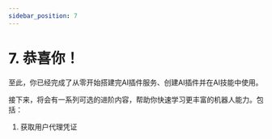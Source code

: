 ```yaml
---
sidebar_position: 7
---
```


# 7. 恭喜你！

至此，你已经完成了从零开始搭建完AI插件服务、创建AI插件并在AI技能中使用。

接下来，将会有一系列可选的进阶内容，帮助你快速学习更丰富的机器人能力。包括：

1. 获取用户代理凭证